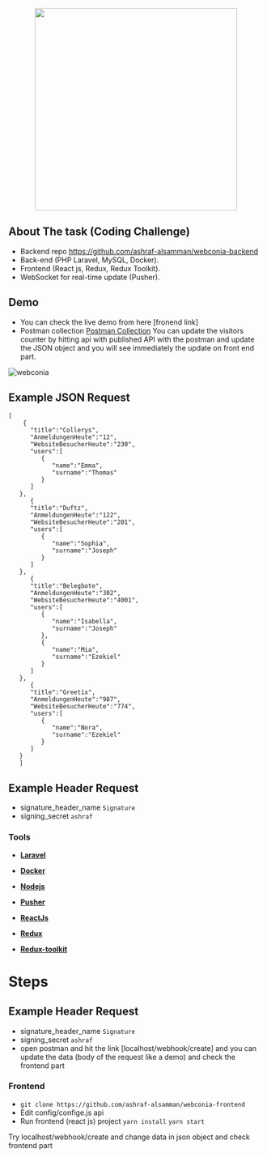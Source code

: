 <p align="center"><a href="https://laravel.com" target="_blank"><img src="https://www.webconia.de/wp-content/uploads/2020/03/webconia_logo.svg" width="400"></a></p>



 

## About The task (Coding Challenge)
- Backend repo <a href="https://github.com/ashraf-alsamman/webconia-backend">https://github.com/ashraf-alsamman/webconia-backend</a> 
- Back-end (PHP Laravel, MySQL, Docker).
- Frontend (React js, Redux, Redux Toolkit).
- WebSocket for real-time update (Pusher).

## Demo
- You can check the live demo from here [fronend link]
- Postman collection <a href="https://www.postman.com/ashraf-alsamman/workspace/a5d22c07-2317-430e-b7a6-51e2bafc3251/request/733051-02383877-4929-463b-b268-444ce168b707">Postman Collection</a> 
You can update the visitors counter by hitting api with published API with the postman and update the JSON object and you will see immediately the update on front end part.

 <img src='https://i.postimg.cc/3xjbPxK3/webconia.png' border='0' alt='webconia'/> 


## Example JSON Request
```
[
    {
      "title":"Collerys",  
      "AnmeldungenHeute":"12",
      "WebsiteBesucherHeute":"230",
      "users":[
         {
            "name":"Emma",
            "surname":"Thomas"
         }
      ]
   },
      {
      "title":"Duftz",  
      "AnmeldungenHeute":"122",
      "WebsiteBesucherHeute":"201",
      "users":[
         {
            "name":"Sophia",
            "surname":"Joseph"
         }
      ]
   },
      {
      "title":"Belegbote", 
      "AnmeldungenHeute":"302",
      "WebsiteBesucherHeute":"4001",
      "users":[
         {
            "name":"Isabella",
            "surname":"Joseph"
         },
         {
            "name":"Mia",
            "surname":"Ezekiel"
         }
      ]
   },
      {
      "title":"Greetix", 
      "AnmeldungenHeute":"987",
      "WebsiteBesucherHeute":"774",
      "users":[
         {
            "name":"Nora",
            "surname":"Ezekiel"
         }
      ]
   }
   ]
```

## Example Header Request
- signature_header_name `Signature`
- signing_secret `ashraf`

### Tools

- **[Laravel](https://laravel.com/)**
- **[Docker](https://www.docker.com/)**
- **[Nodejs](https://nodejs.org/en/)**
- **[Pusher](https://pusher.com/)**

- **[ReactJs](https://reactjs.org/)**
- **[Redux](https://redux.js.org/)**
- **[Redux-toolkit](https://redux-toolkit.js.org/)**

  
# Steps
## Example Header Request
- signature_header_name `Signature`
- signing_secret `ashraf`
- open postman and hit the link [localhost/webhook/create]
   and you can update the data (body of the request like a demo) and check the frontend part
  
### Frontend
- `git clone https://github.com/ashraf-alsamman/webconia-frontend`
- Edit config/confige.js api  
- Run frontend (react js) project
  `yarn install`
  `yarn start`
  

Try localhost/webhook/create
and change data in json object and check frontend part


 

 

 
